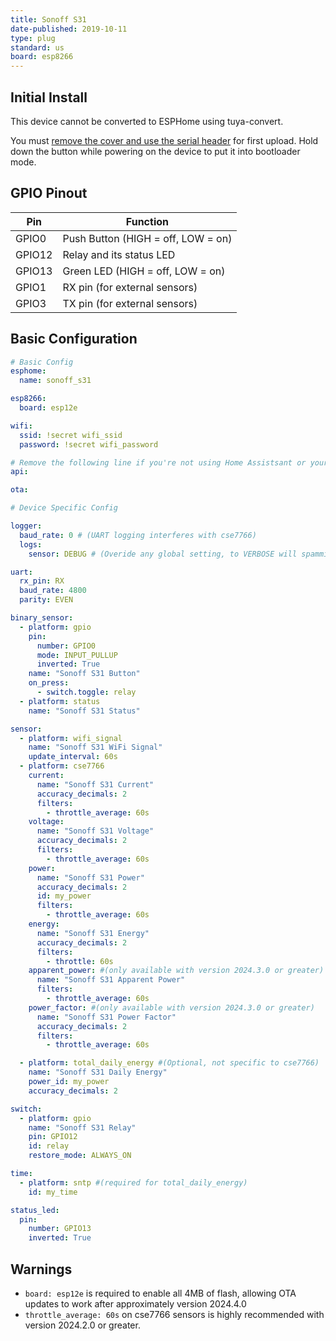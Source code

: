```yaml
---
title: Sonoff S31
date-published: 2019-10-11
type: plug
standard: us
board: esp8266
---
```


## Initial Install

This device cannot be converted to ESPHome using tuya-convert.

You must [remove the cover and use the serial header](https://www.adventurousway.com/blog/sonoff-s31) for first upload. Hold down the button while powering on the device to put it into bootloader mode.

## GPIO Pinout

| Pin    | Function                           |
| ------ | ---------------------------------- |
| GPIO0  | Push Button (HIGH = off, LOW = on) |
| GPIO12 | Relay and its status LED           |
| GPIO13 | Green LED (HIGH = off, LOW = on)   |
| GPIO1  | RX pin (for external sensors)      |
| GPIO3  | TX pin (for external sensors)      |

## Basic Configuration

```yaml
# Basic Config
esphome:
  name: sonoff_s31

esp8266:
  board: esp12e

wifi:
  ssid: !secret wifi_ssid
  password: !secret wifi_password

# Remove the following line if you're not using Home Assistsant or your switch will restart every now and again
api:

ota:

# Device Specific Config

logger:
  baud_rate: 0 # (UART logging interferes with cse7766)
  logs:
    sensor: DEBUG # (Overide any global setting, to VERBOSE will spamming the cse7766 sensors)

uart:
  rx_pin: RX
  baud_rate: 4800
  parity: EVEN

binary_sensor:
  - platform: gpio
    pin:
      number: GPIO0
      mode: INPUT_PULLUP
      inverted: True
    name: "Sonoff S31 Button"
    on_press:
      - switch.toggle: relay
  - platform: status
    name: "Sonoff S31 Status"

sensor:
  - platform: wifi_signal
    name: "Sonoff S31 WiFi Signal"
    update_interval: 60s
  - platform: cse7766
    current:
      name: "Sonoff S31 Current"
      accuracy_decimals: 2
      filters:
        - throttle_average: 60s
    voltage:
      name: "Sonoff S31 Voltage"
      accuracy_decimals: 2
      filters:
        - throttle_average: 60s
    power:
      name: "Sonoff S31 Power"
      accuracy_decimals: 2
      id: my_power
      filters:
        - throttle_average: 60s
    energy:
      name: "Sonoff S31 Energy"
      accuracy_decimals: 2
      filters:
        - throttle: 60s
    apparent_power: #(only available with version 2024.3.0 or greater)
      name: "Sonoff S31 Apparent Power"
      filters:
        - throttle_average: 60s
    power_factor: #(only available with version 2024.3.0 or greater)
      name: "Sonoff S31 Power Factor"
      accuracy_decimals: 2
      filters:
        - throttle_average: 60s

  - platform: total_daily_energy #(Optional, not specific to cse7766)
    name: "Sonoff S31 Daily Energy"
    power_id: my_power
    accuracy_decimals: 2

switch:
  - platform: gpio
    name: "Sonoff S31 Relay"
    pin: GPIO12
    id: relay
    restore_mode: ALWAYS_ON

time:
  - platform: sntp #(required for total_daily_energy)
    id: my_time

status_led:
  pin:
    number: GPIO13
    inverted: True
```

## Warnings

- `board: esp12e` is required to enable all 4MB of flash, allowing OTA updates to work after approximately version 2024.4.0
- `throttle_average: 60s` on cse7766 sensors is highly recommended with version 2024.2.0 or greater.
